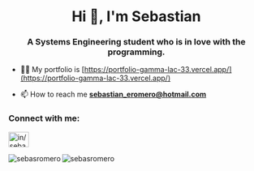 <h1 align="center">Hi 👋, I'm Sebastian</h1>
<h3 align="center">A Systems Engineering student who is in love with the programming.</h3>

- 👨‍💻 My portfolio is [https://portfolio-gamma-lac-33.vercel.app/](https://portfolio-gamma-lac-33.vercel.app/)

- 📫 How to reach me **sebastian_eromero@hotmail.com**

<h3 align="left">Connect with me:</h3>
<p align="left">
<a href="https://linkedin.com/in/in/sebastian-romero-0a8b57128" target="blank"><img align="center" src="https://raw.githubusercontent.com/rahuldkjain/github-profile-readme-generator/master/src/images/icons/Social/linked-in-alt.svg" alt="in/sebastian-romero-0a8b57128" height="30" width="40" /></a>
</p>

<p><img align="left" src="https://github-readme-stats.vercel.app/api/top-langs?username=sebasromero&show_icons=true&locale=en&layout=compact" alt="sebasromero" /></p>
<p><img align="center" src="https://github-readme-streak-stats.herokuapp.com/?user=sebasromero&" alt="sebasromero" /></p>

